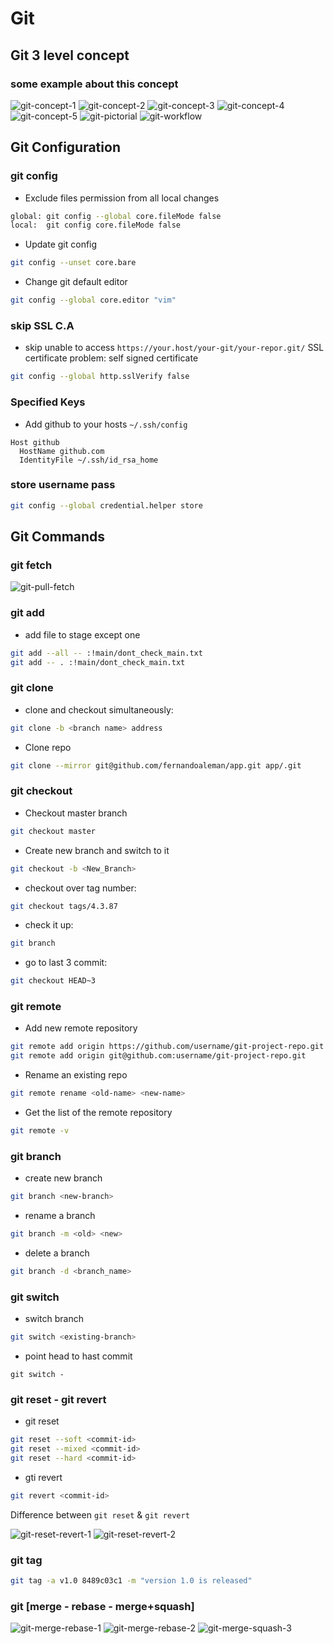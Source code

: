 # Git

## Git 3 level concept

### some example about this concept

![git-concept-1]
![git-concept-2]
![git-concept-3]
![git-concept-4]
![git-concept-5]
![git-pictorial]
![git-workflow]

## Git Configuration

### git config

- Exclude files permission from all local changes

```bash
global: git config --global core.fileMode false
local:  git config core.fileMode false
```

- Update git config

```bash
git config --unset core.bare
```

- Change git default editor

```bash
git config --global core.editor "vim"
```

### skip SSL C.A

- skip unable to access `https://your.host/your-git/your-repor.git/` SSL certificate problem: self signed certificate

```bash
git config --global http.sslVerify false
```

### Specified Keys

- Add github to your hosts `~/.ssh/config`

```shell
Host github
  HostName github.com
  IdentityFile ~/.ssh/id_rsa_home
```

### store username pass

```bash
git config --global credential.helper store
```

## Git Commands

### git fetch

![git-pull-fetch]

### git add

- add file to stage except one

```bash
git add --all -- :!main/dont_check_main.txt
git add -- . :!main/dont_check_main.txt
```

### git clone

- clone and checkout simultaneously:

```bash
git clone -b <branch name> address
```

- Clone repo

```bash
git clone --mirror git@github.com/fernandoaleman/app.git app/.git
```

### git checkout

- Checkout master branch

```bash
git checkout master
```

- Create new branch and switch to it

```bash
git checkout -b <New_Branch>
```

- checkout over tag number:

```bash
git checkout tags/4.3.87
```

- check it up:

```bash
git branch
```

- go to last 3 commit:

```bash
git checkout HEAD~3
```

### git remote

- Add new remote repository

```bash
git remote add origin https://github.com/username/git-project-repo.git
git remote add origin git@github.com:username/git-project-repo.git
```

- Rename an existing repo

```bash
git remote rename <old-name> <new-name>
```

- Get the list of the remote repository

```bash
git remote -v
```

### git branch

- create new branch

```bash
git branch <new-branch>
```

- rename a branch

```bash
git branch -m <old> <new>
```

- delete a branch

```bash
git branch -d <branch_name>
```

### git switch

- switch branch

```bash
git switch <existing-branch>
```

- point head to hast commit

```raw
git switch -
```

### git reset - git revert

- git reset

```bash
git reset --soft <commit-id>
git reset --mixed <commit-id>
git reset --hard <commit-id>
```

- gti revert

```bash
git revert <commit-id>
```

Difference between `git reset` & `git revert`

![git-reset-revert-1]
![git-reset-revert-2]

### git tag

```bash
git tag -a v1.0 8489c03c1 -m "version 1.0 is released"
```

### git [merge - rebase - merge+squash]

![git-merge-rebase-1]
![git-merge-rebase-2]
![git-merge-squash-3]

<!-- image links -->
[git-concept-1]: /docs/assets/svc/git-3-level-concept-1.png
[git-concept-2]: /docs/assets/svc/git-3-level-concept-2.png
[git-concept-3]: /docs/assets/svc/git-3-level-concept-3.png
[git-concept-4]: /docs/assets/svc/git-3-level-concept-4.png
[git-concept-5]: /docs/assets/svc/git-3-level-concept-5.png
[git-pictorial]: /docs/assets/svc/git-a-pictorial-walkthrough.gif
[git-workflow]: /docs/assets/svc/git-a-pictorial-walkthrough.gif
[git-pull-fetch]: /docs/assets/svc/git-pull-fetch.png
[git-reset-revert-1]: /docs/assets/svc/git-reset-revert-1.png
[git-reset-revert-2]: /docs/assets/svc/git-reset-revert-2.png
[git-merge-rebase-1]: /docs/assets/svc/git-merge-rebase-1.png
[git-merge-rebase-2]: /docs/assets/svc/git-merge-rebase-2.png
[git-merge-squash-3]: /docs/assets/svc/git-merge-squash.jpeg

